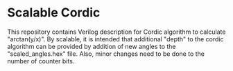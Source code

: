 # Scalable Cordic
This repository contains Verilog description for Cordic algorithm to calculate "arctan(y/x)".
By scalable, it is intended that additional "depth" to the cordic algorithm can be provided by addition of new angles to the "scaled_angles.hex" file. Also, minor changes need to be done to the number of counter bits.
